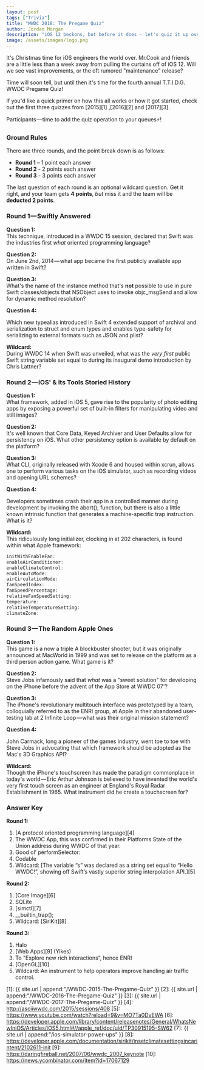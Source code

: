 ```yaml
---
layout: post
tags: ["Trivia"]
title: "WWDC 2018: The Pregame Quiz"
author: Jordan Morgan
description: "iOS 12 beckons, but before it does - let's quiz it up over iOS versions of yesterday."
image: /assets/images/logo.png
---
```

It's Christmas time for iOS engineers the world over. Mr.Cook and friends are a little less than a week away from pulling the curtains off of iOS 12. Will we see vast improvements, or the oft rumored "maintenance" release?

Time will soon tell, but until then it's time for the fourth annual T.T.I.D.G. WWDC Pregame Quiz!

If you'd like a quick primer on how this all works or how it got started, check out the first three quizzes from [2015][1] ,[2016][2] and [2017][3].

Participants — time to add the quiz operation to your queues⚡️!

### Ground Rules

There are three rounds, and the point break down is as follows:

* **Round 1** – 1 point each answer
* **Round 2** - 2 points each answer
* **Round 3** - 3 points each answer

The last question of each round is an optional wildcard question. Get it right, and your team gets **4** **points**, _but_ miss it and the team will be **deducted 2 points**.

### Round 1 — Swiftly Answered

**Question 1:**  
This technique, introduced in a WWDC 15 session, declared that Swift was the industries first _what_ oriented programming language?

**Question 2:**  
On June 2nd, 2014 — what app became the first publicly available app written in Swift?

**Question 3:**  
What's the name of the instance method that's **not** possible to use in pure Swift classes/objects that NSObject uses to invoke objc_msgSend and allow for dynamic method resolution?

**Question 4:**

Which new typealias introduced in Swift 4 extended support of archival and serialization to struct and enum types and enables type-safety for serializing to external formats such as JSON and plist?

**Wildcard:**  
During WWDC 14 when Swift was unveiled, what was the _very first_ public Swift string variable set equal to during its inaugural demo introduction by Chris Lattner?

### Round 2 — iOS' & its Tools Storied History

**Question 1:**  
What framework, added in iOS 5, gave rise to the popularity of photo editing apps by exposing a powerful set of built-in filters for manipulating video and still images?

**Question 2:**  
It's well known that Core Data, Keyed Archiver and User Defaults allow for persistency on iOS. What other persistency option is available by default on the platform?

**Question 3:**  
What CLI, originally released with Xcode 6 and housed within xcrun, allows one to perform various tasks on the iOS simulator, such as recording videos and opening URL schemes?

**Question 4:**

Developers sometimes crash their app in a controlled manner during development by invoking the abort(); function, but there is also a little known intrinsic function that generates a machine-specific trap instruction. What is it?

**Wildcard:**  
This ridiculously long initializer, clocking in at 202 characters, is found within what Apple framework:

```swift
initWithEnableFan:  
enableAirConditioner:  
enableClimateControl:  
enableAutoMode:  
airCirculationMode:  
fanSpeedIndex:  
fanSpeedPercentage:  
relativeFanSpeedSetting:  
temperature:  
relativeTemperatureSetting:  
climateZone:
```
### Round 3 — The Random Apple Ones

**Question 1:**  
This game is a now a triple A blockbuster shooter, but it was originally announced at MacWorld in 1999 and was set to release on the platform as a third person action game. What game is it?

**Question 2:**  
Steve Jobs infamously said that _what_ was a "sweet solution" for developing on the iPhone before the advent of the App Store at WWDC 07'?

**Question 3:**  
The iPhone's revolutionary multitouch interface was prototyped by a team, colloquially referred to as the ENRI group, at Apple in their abandoned user-testing lab at 2 Infinite Loop — what was their original mission statement?

**Question 4:**

John Carmack, long a pioneer of the games industry, went toe to toe with Steve Jobs in advocating that which framework should be adopted as the Mac's 3D Graphics API?

**Wildcard:**  
Though the iPhone's touchscreen has made the paradigm commonplace in today's world — Eric Arthur Johnson is believed to have invented the world's very first touch screen as an engineer at England's Royal Radar Establishment in 1965. What instrument did he create a touchscreen for?

### Answer Key
<b>Round 1:</b>
1. [A protocol oriented programming language][4]
2. The WWDC App, this was confirmed in their Platforms State of the Union address during WWDC of that year.
3. Good ol’ performSelector:
4. Codable
5. Wildcard: 
[The variable “s” was declared as a string set equal to “Hello WWDC!”, showing off Swift’s vastly superior string interpolation API.][5]

<b>Round 2:</b>
1. [Core Image][6]
2. SQLite
3. [simctl][7]
4. __builtin_trap();
5. Wildcard: [SiriKit][8]

<b>Round 3:</b>
1. Halo
2. [Web Apps][9] (Yikes)
3. To “Explore new rich interactions”, hence ENRI
4. [OpenGL][10]
5. Wildcard: An instrument to help operators improve handling air traffic control.

[1]: {{ site.url | append:"/WWDC-2015-The-Pregame-Quiz" }}
[2]: {{ site.url | append:"/WWDC-2016-The-Pregame-Quiz" }}
[3]: {{ site.url | append:"/WWDC-2017-The-Pregame-Quiz" }}
[4]: http://asciiwwdc.com/2015/sessions/408
[5]: https://www.youtube.com/watch?reload=9&v=MO7Ta0DvEWA
[6]: https://developer.apple.com/library/content/releasenotes/General/WhatsNewIniOS/Articles/iOS5.html#//apple_ref/doc/uid/TP30915195-SW62
[7]: {{ site.url | append:"/ios-simulator-power-ups" }}
[8]: https://developer.apple.com/documentation/sirikit/insetclimatesettingsincarintent/2102611-init
[9]: https://daringfireball.net/2007/06/wwdc_2007_keynote
[10]: https://news.ycombinator.com/item?id=17067129